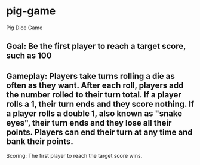 # pig-game
Pig Dice Game
## Goal: Be the first player to reach a target score, such as 100 
## Gameplay: Players take turns rolling a die as often as they want. After each roll, players add the number rolled to their turn total. If a player rolls a 1, their turn ends and they score nothing. If a player rolls a double 1, also known as "snake eyes", their turn ends and they lose all their points. Players can end their turn at any time and bank their points. 
Scoring: The first player to reach the target score wins. 
